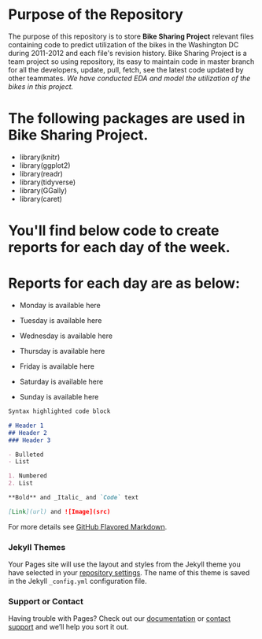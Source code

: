 # Purpose of the Repository
The purpose of this repository is to store **Bike Sharing Project** relevant files containing code to predict utilization of the bikes in the Washington DC during 2011-2012 and each file's revision history. Bike Sharing Project is a team project so using repository, its easy to maintain code in master branch for all the developers, update, pull, fetch, see the latest code updated by other teammates. _We have conducted EDA and model the utilization of the bikes in this project._

# The following packages are used in Bike Sharing Project.
- library(knitr)
- library(ggplot2)
- library(readr)
- library(tidyverse)
- library(GGally)
- library(caret)

# You'll find below code to create reports for each day of the week. 




# Reports for each day are as below:

- Monday is available here

- Tuesday is available here

- Wednesday is available here

- Thursday is available here

- Friday is available here

- Saturday is available here

- Sunday is available here
 
```markdown
Syntax highlighted code block

# Header 1
## Header 2
### Header 3

- Bulleted
- List

1. Numbered
2. List

**Bold** and _Italic_ and `Code` text

[Link](url) and ![Image](src)
```

For more details see [GitHub Flavored Markdown](https://guides.github.com/features/mastering-markdown/).

### Jekyll Themes

Your Pages site will use the layout and styles from the Jekyll theme you have selected in your [repository settings](https://github.com/kardeepak77/BikeSharing/settings/pages). The name of this theme is saved in the Jekyll `_config.yml` configuration file.

### Support or Contact

Having trouble with Pages? Check out our [documentation](https://docs.github.com/categories/github-pages-basics/) or [contact support](https://support.github.com/contact) and we’ll help you sort it out.
